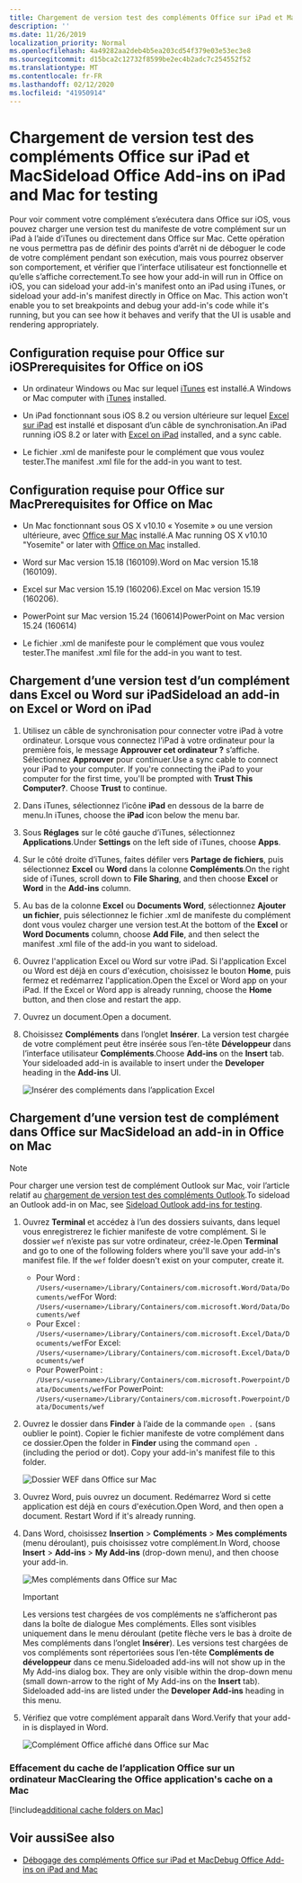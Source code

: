```yaml
---
title: Chargement de version test des compléments Office sur iPad et Mac
description: ''
ms.date: 11/26/2019
localization_priority: Normal
ms.openlocfilehash: 4a49282aa2deb4b5ea203cd54f379e03e53ec3e8
ms.sourcegitcommit: d15bca2c12732f8599be2ec4b2adc7c254552f52
ms.translationtype: MT
ms.contentlocale: fr-FR
ms.lasthandoff: 02/12/2020
ms.locfileid: "41950914"
---
```

# <a name="sideload-office-add-ins-on-ipad-and-mac-for-testing"></a><span data-ttu-id="40d72-102">Chargement de version test des compléments Office sur iPad et Mac</span><span class="sxs-lookup"><span data-stu-id="40d72-102">Sideload Office Add-ins on iPad and Mac for testing</span></span>

<span data-ttu-id="40d72-p101">Pour voir comment votre complément s’exécutera dans Office sur iOS, vous pouvez charger une version test du manifeste de votre complément sur un iPad à l’aide d’iTunes ou directement dans Office sur Mac. Cette opération ne vous permettra pas de définir des points d’arrêt ni de déboguer le code de votre complément pendant son exécution, mais vous pourrez observer son comportement, et vérifier que l’interface utilisateur est fonctionnelle et qu’elle s’affiche correctement.</span><span class="sxs-lookup"><span data-stu-id="40d72-p101">To see how your add-in will run in Office on iOS, you can sideload your add-in's manifest onto an iPad using iTunes, or sideload your add-in's manifest directly in Office on Mac. This action won't enable you to set breakpoints and debug your add-in's code while it's running, but you can see how it behaves and verify that the UI is usable and rendering appropriately.</span></span> 

## <a name="prerequisites-for-office-on-ios"></a><span data-ttu-id="40d72-105">Configuration requise pour Office sur iOS</span><span class="sxs-lookup"><span data-stu-id="40d72-105">Prerequisites for Office on iOS</span></span>

- <span data-ttu-id="40d72-106">Un ordinateur Windows ou Mac sur lequel [iTunes](https://www.apple.com/itunes/download/) est installé.</span><span class="sxs-lookup"><span data-stu-id="40d72-106">A Windows or Mac computer with [iTunes](https://www.apple.com/itunes/download/) installed.</span></span>
    
- <span data-ttu-id="40d72-107">Un iPad fonctionnant sous iOS 8.2 ou version ultérieure sur lequel [Excel sur iPad](https://itunes.apple.com/us/app/microsoft-excel/id586683407?mt=8) est installé et disposant d’un câble de synchronisation.</span><span class="sxs-lookup"><span data-stu-id="40d72-107">An iPad running iOS 8.2 or later with [Excel on iPad](https://itunes.apple.com/us/app/microsoft-excel/id586683407?mt=8) installed, and a sync cable.</span></span>
    
- <span data-ttu-id="40d72-108">Le fichier .xml de manifeste pour le complément que vous voulez tester.</span><span class="sxs-lookup"><span data-stu-id="40d72-108">The manifest .xml file for the add-in you want to test.</span></span>
    

## <a name="prerequisites-for-office-on-mac"></a><span data-ttu-id="40d72-109">Configuration requise pour Office sur Mac</span><span class="sxs-lookup"><span data-stu-id="40d72-109">Prerequisites for Office on Mac</span></span>

- <span data-ttu-id="40d72-110">Un Mac fonctionnant sous OS X v10.10 « Yosemite » ou une version ultérieure, avec [Office sur Mac](https://products.office.com/buy/compare-microsoft-office-products?tab=omac) installé.</span><span class="sxs-lookup"><span data-stu-id="40d72-110">A Mac running OS X v10.10 "Yosemite" or later with [Office on Mac](https://products.office.com/buy/compare-microsoft-office-products?tab=omac) installed.</span></span>
    
- <span data-ttu-id="40d72-111">Word sur Mac version 15.18 (160109).</span><span class="sxs-lookup"><span data-stu-id="40d72-111">Word on Mac version 15.18 (160109).</span></span>
   
- <span data-ttu-id="40d72-112">Excel sur Mac version 15.19 (160206).</span><span class="sxs-lookup"><span data-stu-id="40d72-112">Excel on Mac version 15.19 (160206).</span></span>

- <span data-ttu-id="40d72-113">PowerPoint sur Mac version 15.24 (160614)</span><span class="sxs-lookup"><span data-stu-id="40d72-113">PowerPoint on Mac version 15.24 (160614)</span></span>
    
- <span data-ttu-id="40d72-114">Le fichier .xml de manifeste pour le complément que vous voulez tester.</span><span class="sxs-lookup"><span data-stu-id="40d72-114">The manifest .xml file for the add-in you want to test.</span></span>
    

## <a name="sideload-an-add-in-on-excel-or-word-on-ipad"></a><span data-ttu-id="40d72-115">Chargement d’une version test d’un complément dans Excel ou Word sur iPad</span><span class="sxs-lookup"><span data-stu-id="40d72-115">Sideload an add-in on Excel or Word on iPad</span></span>

1. <span data-ttu-id="40d72-p102">Utilisez un câble de synchronisation pour connecter votre iPad à votre ordinateur. Lorsque vous connectez l’iPad à votre ordinateur pour la première fois, le message **Approuver cet ordinateur ?** s’affiche. Sélectionnez **Approuver** pour continuer.</span><span class="sxs-lookup"><span data-stu-id="40d72-p102">Use a sync cable to connect your iPad to your computer. If you're connecting the iPad to your computer for the first time, you'll be prompted with  **Trust This Computer?**. Choose **Trust** to continue.</span></span>

2. <span data-ttu-id="40d72-119">Dans iTunes, sélectionnez l’icône **iPad** en dessous de la barre de menu.</span><span class="sxs-lookup"><span data-stu-id="40d72-119">In iTunes, choose the  **iPad** icon below the menu bar.</span></span>

3. <span data-ttu-id="40d72-120">Sous  **Réglages** sur le côté gauche d’iTunes, sélectionnez **Applications**.</span><span class="sxs-lookup"><span data-stu-id="40d72-120">Under  **Settings** on the left side of iTunes, choose **Apps**.</span></span>

4. <span data-ttu-id="40d72-121">Sur le côté droite d’iTunes, faites défiler vers  **Partage de fichiers**, puis sélectionnez  **Excel** ou **Word** dans la colonne **Compléments**.</span><span class="sxs-lookup"><span data-stu-id="40d72-121">On the right side of iTunes, scroll down to  **File Sharing**, and then choose  **Excel** or **Word** in the **Add-ins** column.</span></span>

5. <span data-ttu-id="40d72-122">Au bas de la colonne  **Excel** ou **Documents Word**, sélectionnez  **Ajouter un fichier**, puis sélectionnez le fichier .xml de manifeste du complément dont vous voulez charger une version test.</span><span class="sxs-lookup"><span data-stu-id="40d72-122">At the bottom of the  **Excel** or **Word Documents** column, choose **Add File**, and then select the manifest .xml file of the add-in you want to sideload.</span></span> 
    
6. <span data-ttu-id="40d72-p103">Ouvrez l'application Excel ou Word sur votre iPad. Si l'application Excel ou Word est déjà en cours d'exécution, choisissez le bouton  **Home**, puis fermez et redémarrez l'application.</span><span class="sxs-lookup"><span data-stu-id="40d72-p103">Open the Excel or Word app on your iPad. If the Excel or Word app is already running, choose the  **Home** button, and then close and restart the app.</span></span>
    
7. <span data-ttu-id="40d72-125">Ouvrez un document.</span><span class="sxs-lookup"><span data-stu-id="40d72-125">Open a document.</span></span>
    
8. <span data-ttu-id="40d72-126">Choisissez  **Compléments** dans l’onglet **Insérer**. La version test chargée de votre complément peut être insérée sous l’en-tête  **Développeur** dans l’interface utilisateur **Compléments**.</span><span class="sxs-lookup"><span data-stu-id="40d72-126">Choose  **Add-ins** on the **Insert** tab. Your sideloaded add-in is available to insert under the **Developer** heading in the **Add-ins** UI.</span></span>
    
    ![Insérer des compléments dans l’application Excel](../images/excel-insert-add-in.png)


## <a name="sideload-an-add-in-in-office-on-mac"></a><span data-ttu-id="40d72-128">Chargement d’une version test de complément dans Office sur Mac</span><span class="sxs-lookup"><span data-stu-id="40d72-128">Sideload an add-in in Office on Mac</span></span>

> [!NOTE]
> <span data-ttu-id="40d72-129">Pour charger une version test de complément Outlook sur Mac, voir l’article relatif au [chargement de version test des compléments Outlook](/outlook/add-ins/sideload-outlook-add-ins-for-testing).</span><span class="sxs-lookup"><span data-stu-id="40d72-129">To sideload an Outlook add-in on Mac, see [Sideload Outlook add-ins for testing](/outlook/add-ins/sideload-outlook-add-ins-for-testing).</span></span>

1. <span data-ttu-id="40d72-p104">Ouvrez **Terminal** et accédez à l’un des dossiers suivants, dans lequel vous enregistrerez le fichier manifeste de votre complément. Si le dossier `wef` n’existe pas sur votre ordinateur, créez-le.</span><span class="sxs-lookup"><span data-stu-id="40d72-p104">Open  **Terminal** and go to one of the following folders where you'll save your add-in's manifest file. If the `wef` folder doesn't exist on your computer, create it.</span></span>
    
    - <span data-ttu-id="40d72-132">Pour Word : `/Users/<username>/Library/Containers/com.microsoft.Word/Data/Documents/wef`</span><span class="sxs-lookup"><span data-stu-id="40d72-132">For Word:  `/Users/<username>/Library/Containers/com.microsoft.Word/Data/Documents/wef`</span></span>    
    - <span data-ttu-id="40d72-133">Pour Excel : `/Users/<username>/Library/Containers/com.microsoft.Excel/Data/Documents/wef`</span><span class="sxs-lookup"><span data-stu-id="40d72-133">For Excel:  `/Users/<username>/Library/Containers/com.microsoft.Excel/Data/Documents/wef`</span></span>
    - <span data-ttu-id="40d72-134">Pour PowerPoint : `/Users/<username>/Library/Containers/com.microsoft.Powerpoint/Data/Documents/wef`</span><span class="sxs-lookup"><span data-stu-id="40d72-134">For PowerPoint: `/Users/<username>/Library/Containers/com.microsoft.Powerpoint/Data/Documents/wef`</span></span>
    
2. <span data-ttu-id="40d72-p105">Ouvrez le dossier dans **Finder** à l’aide de la commande `open .` (sans oublier le point). Copier le fichier manifeste de votre complément dans ce dossier.</span><span class="sxs-lookup"><span data-stu-id="40d72-p105">Open the folder in  **Finder** using the command `open .` (including the period or dot). Copy your add-in's manifest file to this folder.</span></span>
    
    ![Dossier WEF dans Office sur Mac](../images/all-my-files.png)

3. <span data-ttu-id="40d72-p106">Ouvrez Word, puis ouvrez un document. Redémarrez Word si cette application est déjà en cours d'exécution.</span><span class="sxs-lookup"><span data-stu-id="40d72-p106">Open Word, and then open a document. Restart Word if it's already running.</span></span>
    
4. <span data-ttu-id="40d72-140">Dans Word, choisissez **Insertion** > **Compléments** > **Mes compléments** (menu déroulant), puis choisissez votre complément.</span><span class="sxs-lookup"><span data-stu-id="40d72-140">In Word, choose  **Insert** > **Add-ins** > **My Add-ins** (drop-down menu), and then choose your add-in.</span></span>
    
    ![Mes compléments dans Office sur Mac](../images/my-add-ins-wikipedia.png)

    > [!IMPORTANT]
    > <span data-ttu-id="40d72-p107">Les versions test chargées de vos compléments ne s’afficheront pas dans la boîte de dialogue Mes compléments. Elles sont visibles uniquement dans le menu déroulant (petite flèche vers le bas à droite de Mes compléments dans l’onglet **Insérer**). Les versions test chargées de vos compléments sont répertoriées sous l’en-tête **Compléments de développeur** dans ce menu.</span><span class="sxs-lookup"><span data-stu-id="40d72-p107">Sideloaded add-ins will not show up in the My Add-ins dialog box. They are only visible within the drop-down menu (small down-arrow to the right of My Add-ins on the **Insert** tab). Sideloaded add-ins are listed under the **Developer Add-ins** heading in this menu.</span></span> 
    
5. <span data-ttu-id="40d72-145">Vérifiez que votre complément apparaît dans Word.</span><span class="sxs-lookup"><span data-stu-id="40d72-145">Verify that your add-in is displayed in Word.</span></span>
    
    ![Complément Office affiché dans Office sur Mac](../images/lorem-ipsum-wikipedia.png)
    
### <a name="clearing-the-office-applications-cache-on-a-mac"></a><span data-ttu-id="40d72-147">Effacement du cache de l’application Office sur un ordinateur Mac</span><span class="sxs-lookup"><span data-stu-id="40d72-147">Clearing the Office application's cache on a Mac</span></span>

[!include[additional cache folders on Mac](../includes/mac-cache-folders.md)]

## <a name="see-also"></a><span data-ttu-id="40d72-148">Voir aussi</span><span class="sxs-lookup"><span data-stu-id="40d72-148">See also</span></span>

- [<span data-ttu-id="40d72-149">Débogage des compléments Office sur iPad et Mac</span><span class="sxs-lookup"><span data-stu-id="40d72-149">Debug Office Add-ins on iPad and Mac</span></span>](debug-office-add-ins-on-ipad-and-mac.md)
